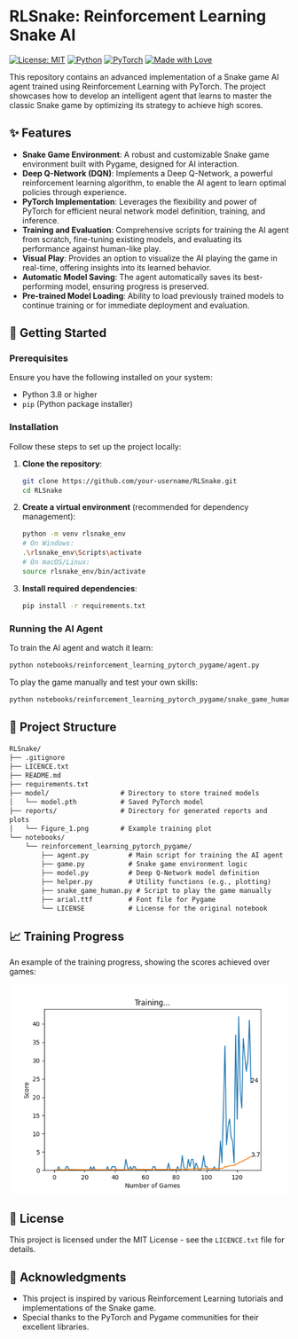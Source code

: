 # RLSnake: Reinforcement Learning Snake AI

[![License: MIT](https://img.shields.io/badge/License-MIT-yellow.svg)](https://opensource.org/licenses/MIT)
[![Python](https://img.shields.io/badge/Python-3.8%2B-blue.svg)](https://www.python.org/)
[![PyTorch](https://img.shields.io/badge/PyTorch-2.0%2B-orange.svg)](https://pytorch.org/)
[![Made with Love](https://img.shields.io/badge/Made%20with-Love-ff69b4.svg)](https://github.com/your-username/RLSnake)

This repository contains an advanced implementation of a Snake game AI agent trained using Reinforcement Learning with PyTorch. The project showcases how to develop an intelligent agent that learns to master the classic Snake game by optimizing its strategy to achieve high scores.

## ✨ Features

-   **Snake Game Environment**: A robust and customizable Snake game environment built with Pygame, designed for AI interaction.
-   **Deep Q-Network (DQN)**: Implements a Deep Q-Network, a powerful reinforcement learning algorithm, to enable the AI agent to learn optimal policies through experience.
-   **PyTorch Implementation**: Leverages the flexibility and power of PyTorch for efficient neural network model definition, training, and inference.
-   **Training and Evaluation**: Comprehensive scripts for training the AI agent from scratch, fine-tuning existing models, and evaluating its performance against human-like play.
-   **Visual Play**: Provides an option to visualize the AI playing the game in real-time, offering insights into its learned behavior.
-   **Automatic Model Saving**: The agent automatically saves its best-performing model, ensuring progress is preserved.
-   **Pre-trained Model Loading**: Ability to load previously trained models to continue training or for immediate deployment and evaluation.

## 🚀 Getting Started

### Prerequisites

Ensure you have the following installed on your system:

-   Python 3.8 or higher
-   `pip` (Python package installer)

### Installation

Follow these steps to set up the project locally:

1.  **Clone the repository**:
    ```bash
    git clone https://github.com/your-username/RLSnake.git
    cd RLSnake
    ```

2.  **Create a virtual environment** (recommended for dependency management):
    ```bash
    python -m venv rlsnake_env
    # On Windows:
    .\rlsnake_env\Scripts\activate
    # On macOS/Linux:
    source rlsnake_env/bin/activate
    ```

3.  **Install required dependencies**:
    ```bash
    pip install -r requirements.txt
    ```

### Running the AI Agent

To train the AI agent and watch it learn:

```bash
python notebooks/reinforcement_learning_pytorch_pygame/agent.py
```

To play the game manually and test your own skills:

```bash
python notebooks/reinforcement_learning_pytorch_pygame/snake_game_human.py
```

## 📂 Project Structure

```
RLSnake/
├── .gitignore
├── LICENCE.txt
├── README.md
├── requirements.txt
├── model/                  # Directory to store trained models
│   └── model.pth           # Saved PyTorch model
├── reports/                # Directory for generated reports and plots
│   └── Figure_1.png        # Example training plot
└── notebooks/
    └── reinforcement_learning_pytorch_pygame/
        ├── agent.py          # Main script for training the AI agent
        ├── game.py           # Snake game environment logic
        ├── model.py          # Deep Q-Network model definition
        ├── helper.py         # Utility functions (e.g., plotting)
        ├── snake_game_human.py # Script to play the game manually
        ├── arial.ttf         # Font file for Pygame
        └── LICENSE           # License for the original notebook
```

## 📈 Training Progress

An example of the training progress, showing the scores achieved over games:

![Training Progress](reports/Figure_1.png)

## 📄 License

This project is licensed under the MIT License - see the `LICENCE.txt` file for details.

## 🙏 Acknowledgments

-   This project is inspired by various Reinforcement Learning tutorials and implementations of the Snake game.
-   Special thanks to the PyTorch and Pygame communities for their excellent libraries.